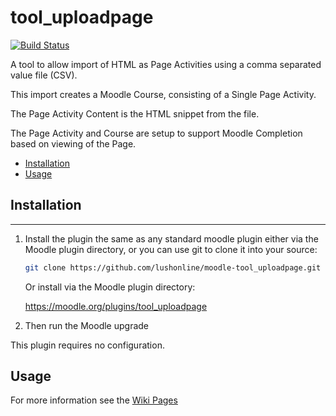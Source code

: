 # tool_uploadpage
[![Build Status](https://travis-ci.org/lushonline/moodle-tool_uploadpage.svg?branch=master)](https://travis-ci.org/lushonline/moodle-tool_uploadpage)

A tool to allow import of HTML as Page Activities using a comma separated value file (CSV).

This import creates a Moodle Course, consisting of a Single Page Activity.

The Page Activity Content is the HTML snippet from the file.

The Page Activity and Course are setup to support Moodle Completion based on viewing of the Page.

- [Installation](#installation)
- [Usage](#usage)

## Installation

---

1. Install the plugin the same as any standard moodle plugin either via the
   Moodle plugin directory, or you can use git to clone it into your source:

   ```sh
   git clone https://github.com/lushonline/moodle-tool_uploadpage.git admin/tool/uploadpage
   ```

   Or install via the Moodle plugin directory:
     
    https://moodle.org/plugins/tool_uploadpage

2. Then run the Moodle upgrade

This plugin requires no configuration.

## Usage
For more information see the [Wiki Pages](https://github.com/lushonline/moodle-tool_uploadpage/wiki)
